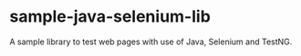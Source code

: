 # sample-java-selenium-lib
A sample library to test web pages with use of Java, Selenium and TestNG.
